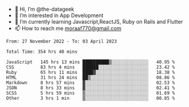 - 👋 Hi, I’m @the-datageek
- 👀 I’m interested in App Development
- 🌱 I’m currently learning Javascript,ReactJS, Ruby on Rails and Flutter
- 📫 How to reach me moraaf770@gmail.com

<!---
the-datageek/the-datageek is a ✨ special ✨ repository because its `README.md` (this file) appears on your GitHub profile.
You can click the Preview link to take a look at your changes.
--->
<!--START_SECTION:waka-->

```text
From: 27 November 2022 - To: 03 April 2023

Total Time: 354 hrs 40 mins

JavaScript   145 hrs 13 mins ██████████▒░░░░░░░░░░░░░░   40.95 %
CSS          83 hrs 4 mins   ██████░░░░░░░░░░░░░░░░░░░   23.42 %
Ruby         65 hrs 11 mins  ████▓░░░░░░░░░░░░░░░░░░░░   18.38 %
HTML         31 hrs 24 mins  ██▒░░░░░░░░░░░░░░░░░░░░░░   08.86 %
Markdown     8 hrs 57 mins   ▓░░░░░░░░░░░░░░░░░░░░░░░░   02.53 %
JSON         8 hrs 33 mins   ▓░░░░░░░░░░░░░░░░░░░░░░░░   02.41 %
SCSS         5 hrs 59 mins   ▒░░░░░░░░░░░░░░░░░░░░░░░░   01.69 %
Other        3 hrs 1 min     ▒░░░░░░░░░░░░░░░░░░░░░░░░   00.85 %
```

<!--END_SECTION:waka-->
